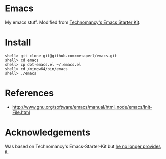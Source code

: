 # Emacs
My emacs stuff. Modified from
[Technomancy's Emacs Starter Kit](https://github.com/technomancy/emacs-starter-kit).

# Install

    shell> git clone git@github.com:metaperl/emacs.git
    shell> cd emacs
    shell> cp dot-emacs.el ~/.emacs.el
    shell> cd /mingw64/bin/emacs
    shell> ./emacs

# References

* http://www.gnu.org/software/emacs/manual/html_node/emacs/Init-File.html

# Acknowledgements

Was based on Technomancy's Emacs-Starter-Kit but [he no longer provides it](https://github.com/technomancy/emacs-starter-kit).